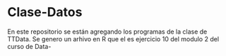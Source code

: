 # Clase-Datos
En este repositorio se están agregando los programas de la clase de TTData.
Se genero un arhivo en R que el es ejercicio 10 del modulo 2 del curso de Data-
